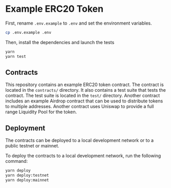 # Example ERC20 Token

First, rename `.env.example` to `.env` and set the environment variables.

```bash
cp .env.example .env
```

Then, install the dependencies and launch the tests

```bash
yarn
yarn test
```

## Contracts

This repository contains an example ERC20 token contract. The contract is located in the `contracts/` directory.
It also contains a test suite that tests the contract. The test suite is located in the `test/` directory.
Another contract includes an example Airdrop contract that can be used to distribute tokens to multiple addresses.
Another contract uses Uniswap to provide a full range Liquidity Pool for the token.

## Deployment

The contracts can be deployed to a local development network or to a public testnet or mainnet.

To deploy the contracts to a local development network, run the following command:

```bash
yarn deploy
yarn deploy:testnet
yarn deploy:mainnet
```
